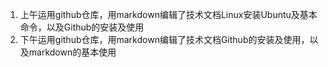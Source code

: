 1. 上午运用github仓库，用markdown编辑了技术文档Linux安装Ubuntu及基本命令，以及Github的安装及使用
2. 下午运用github仓库，用markdown编辑了技术文档Github的安装及使用，以及markdown的基本使用
